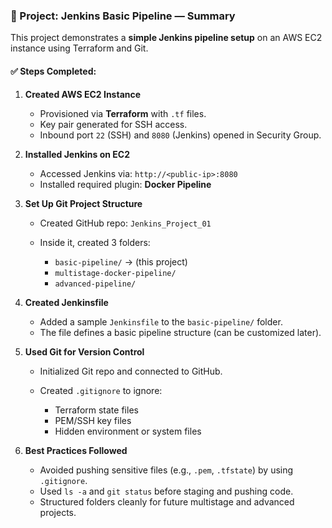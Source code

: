 ### 📁 Project: Jenkins Basic Pipeline — Summary

This project demonstrates a **simple Jenkins pipeline setup** on an AWS EC2 instance using Terraform and Git.

#### ✅ Steps Completed:

1. **Created AWS EC2 Instance**

   * Provisioned via **Terraform** with `.tf` files.
   * Key pair generated for SSH access.
   * Inbound port `22` (SSH) and `8080` (Jenkins) opened in Security Group.

2. **Installed Jenkins on EC2**

   * Accessed Jenkins via: `http://<public-ip>:8080`
   * Installed required plugin: **Docker Pipeline**

3. **Set Up Git Project Structure**

   * Created GitHub repo: `Jenkins_Project_01`
   * Inside it, created 3 folders:

     * `basic-pipeline/` → (this project)
     * `multistage-docker-pipeline/`
     * `advanced-pipeline/`

4. **Created Jenkinsfile**

   * Added a sample `Jenkinsfile` to the `basic-pipeline/` folder.
   * The file defines a basic pipeline structure (can be customized later).

5. **Used Git for Version Control**

   * Initialized Git repo and connected to GitHub.
   * Created `.gitignore` to ignore:

     * Terraform state files
     * PEM/SSH key files
     * Hidden environment or system files

6. **Best Practices Followed**

   * Avoided pushing sensitive files (e.g., `.pem`, `.tfstate`) by using `.gitignore`.
   * Used `ls -a` and `git status` before staging and pushing code.
   * Structured folders cleanly for future multistage and advanced projects.


